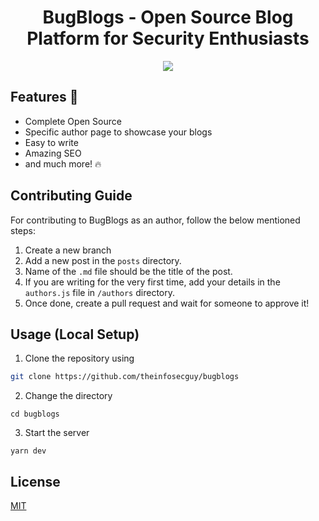 <div align="center">
  <h1>BugBlogs - Open Source Blog Platform for Security Enthusiasts</h1>
  <img src="https://ucarecdn.com/63632a16-a014-410f-933a-203cf63d86cb/#gh-dark-mode-only"/>
</div>

## Features 🚀

- Complete Open Source
- Specific author page to showcase your blogs
- Easy to write
- Amazing SEO
- and much more! 🔥

## Contributing Guide

For contributing to BugBlogs as an author, follow the below mentioned steps:

1. Create a new branch
2. Add a new post in the `posts` directory. 
3. Name of the `.md` file should be the title of the post.
4. If you are writing for the very first time, add your details in the `authors.js` file in `/authors` directory.
5. Once done, create a pull request and wait for someone to approve it!


## Usage (Local Setup)

1. Clone the repository using

```bash
git clone https://github.com/theinfosecguy/bugblogs
```

2. Change the directory

```
cd bugblogs
```

3. Start the server

```
yarn dev
```

## License

[MIT](https://github.com/theinfosecguy/bugblogs/blob/main/LICENSE)
